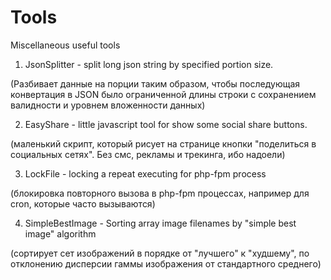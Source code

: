 # Tools
Miscellaneous useful tools

1. JsonSplitter - split long json string by specified portion size. 

  (Разбивает данные на порции таким образом, чтобы последующая конвертация в JSON было ограниченной длины строки с сохранением валидности и уровнем вложенности данных)

2. EasyShare - little javascript tool for show some social share buttons.

  (маленький скрипт, который рисует на странице кнопки "поделиться в социальных сетях". Без смс, рекламы и трекинга, ибо надоели)

3. LockFile - locking а repeat executing for php-fpm process

  (блокировка повторного вызова в php-fpm процессах, например для cron, которые часто вызываются)
  
4. SimpleBestImage - Sorting array image filenames by "simple best image" algorithm

  (сортирует сет изображений в порядке от "лучшего" к "худшему", по отклонению дисперсии гаммы изображения от стандартного среднего)
